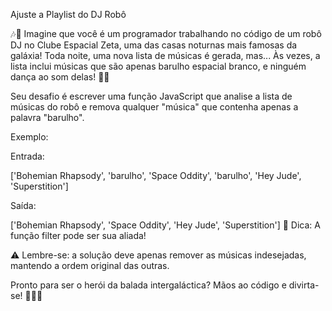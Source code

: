 Ajuste a Playlist do DJ Robô


🎶🥳 Imagine que você é um programador trabalhando no código de um robô DJ no Clube Espacial Zeta, uma das casas noturnas mais famosas da galáxia! Toda noite, uma nova lista de músicas é gerada, mas... Às vezes, a lista inclui músicas que são apenas barulho espacial branco, e ninguém dança ao som delas! 🚀🎵

Seu desafio é escrever uma função JavaScript que analise a lista de músicas do robô e remova qualquer "música" que contenha apenas a palavra "barulho".

Exemplo:

Entrada:

['Bohemian Rhapsody', 'barulho', 'Space Oddity', 'barulho', 'Hey Jude', 'Superstition']

Saída:

['Bohemian Rhapsody', 'Space Oddity', 'Hey Jude', 'Superstition']
🔧 Dica: A função filter pode ser sua aliada!

⚠️ Lembre-se: a solução deve apenas remover as músicas indesejadas, mantendo a ordem original das outras.

Pronto para ser o herói da balada intergaláctica? Mãos ao código e divirta-se! 💫👨‍💻

